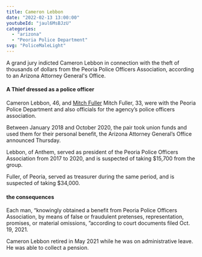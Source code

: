 ```yaml
---
title: Cameron Lebbon
date: "2022-02-13 13:00:00"
youtubeId: "jaul6MsBJzU"
categories: 
  - "arizona"
  - "Peoria Police Department"
svg: "PoliceMaleLight"
---
```


A grand jury indicted Cameron Lebbon in connection with the theft of thousands of dollars from the Peoria Police Officers Association, according to an Arizona Attorney General's Office.

#### A Thief dressed as a police officer

Cameron Lebbon, 46, and [Mitch Fuller](/dishonored/mitch-fuller) Mitch Fuller, 33, were with the Peoria Police Department and also officials for the agency’s police officers association.

Between January 2018 and October 2020, the pair took union funds and used them for their personal benefit, the Arizona Attorney General’s Office announced Thursday.

Lebbon, of Anthem, served as president of the Peoria Police Officers Association from 2017 to 2020, and is suspected of taking $15,700 from the group.

Fuller, of Peoria, served as treasurer during the same period, and is suspected of taking $34,000.

#### the consequences

Each man, “knowingly obtained a benefit from Peoria Police Officers Association, by means of false or fraudulent pretenses, representation, promises, or material omissions, ”according to court documents filed Oct. 19, 2021.

Cameron Lebbon retired in May 2021 while he was on administrative leave.  He was able to collect a pension.